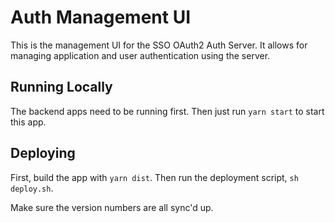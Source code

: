 # Auth Management UI

This is the management UI for the SSO OAuth2 Auth Server. It allows for managing application and user authentication using the server.

## Running Locally

The backend apps need to be running first. Then just run `yarn start` to start this app.

## Deploying

First, build the app with `yarn dist`. Then run the deployment script, `sh deploy.sh`.

Make sure the version numbers are all sync'd up.

